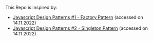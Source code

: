 This Repo is inspired by:
- [Javascript Design Patterns #1 - Factory Pattern](https://www.youtube.com/watch?v=kuirGzhGhyw&list=PLFKDYTlP3abzwWleHq1WHcKyi8nCPY74s&index=1) (accessed on 14.11.2022)
- [Javascript Design Patterns #2 - Singleton Pattern](https://www.youtube.com/watch?v=JKNjfDCNPa4&list=PLFKDYTlP3abzwWleHq1WHcKyi8nCPY74s&index=2) (accessed on 14.11.2022)